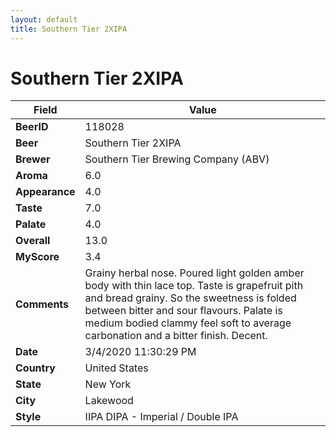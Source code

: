 ```yaml
---
layout: default
title: Southern Tier 2XIPA
---
```


# Southern Tier 2XIPA

| Field         | Value     |
|---------------|-----------|
| **BeerID** | 118028 |
| **Beer** | Southern Tier 2XIPA |
| **Brewer** | Southern Tier Brewing Company (ABV) |
| **Aroma** | 6.0 |
| **Appearance** | 4.0 |
| **Taste** | 7.0 |
| **Palate** | 4.0 |
| **Overall** | 13.0 |
| **MyScore** | 3.4 |
| **Comments** | Grainy herbal nose. Poured light golden amber body with thin lace top. Taste is grapefruit pith and bread grainy. So the sweetness is folded between bitter and sour flavours. Palate is medium bodied clammy feel soft to average carbonation and a bitter finish. Decent. |
| **Date** | 3/4/2020 11:30:29 PM |
| **Country** | United States |
| **State** | New York |
| **City** | Lakewood |
| **Style** | IIPA DIPA - Imperial / Double IPA |

